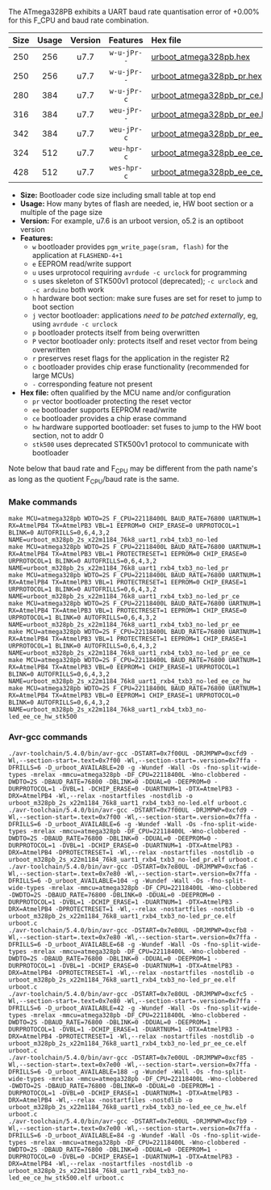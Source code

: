 The ATmega328PB exhibits a UART baud rate quantisation error of +0.00% for this F_CPU and baud rate combination.

|Size|Usage|Version|Features|Hex file|
|:-:|:-:|:-:|:-:|:--|
|250|256|u7.7|`w-u-jPr--`|[urboot_atmega328pb.hex](https://raw.githubusercontent.com/stefanrueger/urboot.hex/main/u7.7/cores/minicore/atmega328pb/watchdog_2_s/external_oscillator/2764800_hz/9600_baud/uart1_rxb4_txb3/no-led/urboot_atmega328pb.hex)|
|250|256|u7.7|`w-u-jPr--`|[urboot_atmega328pb_pr.hex](https://raw.githubusercontent.com/stefanrueger/urboot.hex/main/u7.7/cores/minicore/atmega328pb/watchdog_2_s/external_oscillator/2764800_hz/9600_baud/uart1_rxb4_txb3/no-led/urboot_atmega328pb_pr.hex)|
|280|384|u7.7|`w-u-jPr-c`|[urboot_atmega328pb_pr_ce.hex](https://raw.githubusercontent.com/stefanrueger/urboot.hex/main/u7.7/cores/minicore/atmega328pb/watchdog_2_s/external_oscillator/2764800_hz/9600_baud/uart1_rxb4_txb3/no-led/urboot_atmega328pb_pr_ce.hex)|
|316|384|u7.7|`weu-jPr--`|[urboot_atmega328pb_pr_ee.hex](https://raw.githubusercontent.com/stefanrueger/urboot.hex/main/u7.7/cores/minicore/atmega328pb/watchdog_2_s/external_oscillator/2764800_hz/9600_baud/uart1_rxb4_txb3/no-led/urboot_atmega328pb_pr_ee.hex)|
|342|384|u7.7|`weu-jPr-c`|[urboot_atmega328pb_pr_ee_ce.hex](https://raw.githubusercontent.com/stefanrueger/urboot.hex/main/u7.7/cores/minicore/atmega328pb/watchdog_2_s/external_oscillator/2764800_hz/9600_baud/uart1_rxb4_txb3/no-led/urboot_atmega328pb_pr_ee_ce.hex)|
|324|512|u7.7|`weu-hpr-c`|[urboot_atmega328pb_ee_ce_hw.hex](https://raw.githubusercontent.com/stefanrueger/urboot.hex/main/u7.7/cores/minicore/atmega328pb/watchdog_2_s/external_oscillator/2764800_hz/9600_baud/uart1_rxb4_txb3/no-led/urboot_atmega328pb_ee_ce_hw.hex)|
|428|512|u7.7|`wes-hpr-c`|[urboot_atmega328pb_ee_ce_hw_stk500.hex](https://raw.githubusercontent.com/stefanrueger/urboot.hex/main/u7.7/cores/minicore/atmega328pb/watchdog_2_s/external_oscillator/2764800_hz/9600_baud/uart1_rxb4_txb3/no-led/urboot_atmega328pb_ee_ce_hw_stk500.hex)|

- **Size:** Bootloader code size including small table at top end
- **Usage:** How many bytes of flash are needed, ie, HW boot section or a multiple of the page size
- **Version:** For example, u7.6 is an urboot version, o5.2 is an optiboot version
- **Features:**
  + `w` bootloader provides `pgm_write_page(sram, flash)` for the application at `FLASHEND-4+1`
  + `e` EEPROM read/write support
  + `u` uses urprotocol requiring `avrdude -c urclock` for programming
  + `s` uses skeleton of STK500v1 protocol (deprecated); `-c urclock` and `-c arduino` both work
  + `h` hardware boot section: make sure fuses are set for reset to jump to boot section
  + `j` vector bootloader: applications *need to be patched externally*, eg, using `avrdude -c urclock`
  + `p` bootloader protects itself from being overwritten
  + `P` vector bootloader only: protects itself and reset vector from being overwritten
  + `r` preserves reset flags for the application in the register R2
  + `c` bootloader provides chip erase functionality (recommended for large MCUs)
  + `-` corresponding feature not present
- **Hex file:** often qualified by the MCU name and/or configuration
  + `pr` vector bootloader protecting the reset vector
  + `ee` bootloader supports EEPROM read/write
  + `ce` bootloader provides a chip erase command
  + `hw` hardware supported bootloader: set fuses to jump to the HW boot section, not to addr 0
  + `stk500` uses deprecated STK500v1 protocol to communicate with bootloader


Note below that baud rate and F<sub>CPU</sub> may be different from the path name's as long as the quotient F<sub>CPU</sub>/baud rate is the same.

### Make commands
```
make MCU=atmega328pb WDTO=2S F_CPU=22118400L BAUD_RATE=76800 UARTNUM=1 RX=AtmelPB4 TX=AtmelPB3 VBL=1 EEPROM=0 CHIP_ERASE=0 URPROTOCOL=1 BLINK=0 AUTOFRILLS=0,6,4,3,2 NAME=urboot_m328pb_2s_x22m1184_76k8_uart1_rxb4_txb3_no-led
make MCU=atmega328pb WDTO=2S F_CPU=22118400L BAUD_RATE=76800 UARTNUM=1 RX=AtmelPB4 TX=AtmelPB3 VBL=1 PROTECTRESET=1 EEPROM=0 CHIP_ERASE=0 URPROTOCOL=1 BLINK=0 AUTOFRILLS=0,6,4,3,2 NAME=urboot_m328pb_2s_x22m1184_76k8_uart1_rxb4_txb3_no-led_pr
make MCU=atmega328pb WDTO=2S F_CPU=22118400L BAUD_RATE=76800 UARTNUM=1 RX=AtmelPB4 TX=AtmelPB3 VBL=1 PROTECTRESET=1 EEPROM=0 CHIP_ERASE=1 URPROTOCOL=1 BLINK=0 AUTOFRILLS=0,6,4,3,2 NAME=urboot_m328pb_2s_x22m1184_76k8_uart1_rxb4_txb3_no-led_pr_ce
make MCU=atmega328pb WDTO=2S F_CPU=22118400L BAUD_RATE=76800 UARTNUM=1 RX=AtmelPB4 TX=AtmelPB3 VBL=1 PROTECTRESET=1 EEPROM=1 CHIP_ERASE=0 URPROTOCOL=1 BLINK=0 AUTOFRILLS=0,6,4,3,2 NAME=urboot_m328pb_2s_x22m1184_76k8_uart1_rxb4_txb3_no-led_pr_ee
make MCU=atmega328pb WDTO=2S F_CPU=22118400L BAUD_RATE=76800 UARTNUM=1 RX=AtmelPB4 TX=AtmelPB3 VBL=1 PROTECTRESET=1 EEPROM=1 CHIP_ERASE=1 URPROTOCOL=1 BLINK=0 AUTOFRILLS=0,6,4,3,2 NAME=urboot_m328pb_2s_x22m1184_76k8_uart1_rxb4_txb3_no-led_pr_ee_ce
make MCU=atmega328pb WDTO=2S F_CPU=22118400L BAUD_RATE=76800 UARTNUM=1 RX=AtmelPB4 TX=AtmelPB3 VBL=0 EEPROM=1 CHIP_ERASE=1 URPROTOCOL=1 BLINK=0 AUTOFRILLS=0,6,4,3,2 NAME=urboot_m328pb_2s_x22m1184_76k8_uart1_rxb4_txb3_no-led_ee_ce_hw
make MCU=atmega328pb WDTO=2S F_CPU=22118400L BAUD_RATE=76800 UARTNUM=1 RX=AtmelPB4 TX=AtmelPB3 VBL=0 EEPROM=1 CHIP_ERASE=1 URPROTOCOL=0 BLINK=0 AUTOFRILLS=0,6,4,3,2 NAME=urboot_m328pb_2s_x22m1184_76k8_uart1_rxb4_txb3_no-led_ee_ce_hw_stk500
```

### Avr-gcc commands
```
./avr-toolchain/5.4.0/bin/avr-gcc -DSTART=0x7f00UL -DRJMPWP=0xcfd9 -Wl,--section-start=.text=0x7f00 -Wl,--section-start=.version=0x7ffa -DFRILLS=6 -D_urboot_AVAILABLE=20 -g -Wundef -Wall -Os -fno-split-wide-types -mrelax -mmcu=atmega328pb -DF_CPU=22118400L -Wno-clobbered -DWDTO=2S -DBAUD_RATE=76800 -DBLINK=0 -DDUAL=0 -DEEPROM=0 -DURPROTOCOL=1 -DVBL=1 -DCHIP_ERASE=0 -DUARTNUM=1 -DTX=AtmelPB3 -DRX=AtmelPB4 -Wl,--relax -nostartfiles -nostdlib -o urboot_m328pb_2s_x22m1184_76k8_uart1_rxb4_txb3_no-led.elf urboot.c
./avr-toolchain/5.4.0/bin/avr-gcc -DSTART=0x7f00UL -DRJMPWP=0xcfd9 -Wl,--section-start=.text=0x7f00 -Wl,--section-start=.version=0x7ffa -DFRILLS=6 -D_urboot_AVAILABLE=6 -g -Wundef -Wall -Os -fno-split-wide-types -mrelax -mmcu=atmega328pb -DF_CPU=22118400L -Wno-clobbered -DWDTO=2S -DBAUD_RATE=76800 -DBLINK=0 -DDUAL=0 -DEEPROM=0 -DURPROTOCOL=1 -DVBL=1 -DCHIP_ERASE=0 -DUARTNUM=1 -DTX=AtmelPB3 -DRX=AtmelPB4 -DPROTECTRESET=1 -Wl,--relax -nostartfiles -nostdlib -o urboot_m328pb_2s_x22m1184_76k8_uart1_rxb4_txb3_no-led_pr.elf urboot.c
./avr-toolchain/5.4.0/bin/avr-gcc -DSTART=0x7e80UL -DRJMPWP=0xcfa6 -Wl,--section-start=.text=0x7e80 -Wl,--section-start=.version=0x7ffa -DFRILLS=6 -D_urboot_AVAILABLE=104 -g -Wundef -Wall -Os -fno-split-wide-types -mrelax -mmcu=atmega328pb -DF_CPU=22118400L -Wno-clobbered -DWDTO=2S -DBAUD_RATE=76800 -DBLINK=0 -DDUAL=0 -DEEPROM=0 -DURPROTOCOL=1 -DVBL=1 -DCHIP_ERASE=1 -DUARTNUM=1 -DTX=AtmelPB3 -DRX=AtmelPB4 -DPROTECTRESET=1 -Wl,--relax -nostartfiles -nostdlib -o urboot_m328pb_2s_x22m1184_76k8_uart1_rxb4_txb3_no-led_pr_ce.elf urboot.c
./avr-toolchain/5.4.0/bin/avr-gcc -DSTART=0x7e80UL -DRJMPWP=0xcfb8 -Wl,--section-start=.text=0x7e80 -Wl,--section-start=.version=0x7ffa -DFRILLS=6 -D_urboot_AVAILABLE=68 -g -Wundef -Wall -Os -fno-split-wide-types -mrelax -mmcu=atmega328pb -DF_CPU=22118400L -Wno-clobbered -DWDTO=2S -DBAUD_RATE=76800 -DBLINK=0 -DDUAL=0 -DEEPROM=1 -DURPROTOCOL=1 -DVBL=1 -DCHIP_ERASE=0 -DUARTNUM=1 -DTX=AtmelPB3 -DRX=AtmelPB4 -DPROTECTRESET=1 -Wl,--relax -nostartfiles -nostdlib -o urboot_m328pb_2s_x22m1184_76k8_uart1_rxb4_txb3_no-led_pr_ee.elf urboot.c
./avr-toolchain/5.4.0/bin/avr-gcc -DSTART=0x7e80UL -DRJMPWP=0xcfc5 -Wl,--section-start=.text=0x7e80 -Wl,--section-start=.version=0x7ffa -DFRILLS=6 -D_urboot_AVAILABLE=42 -g -Wundef -Wall -Os -fno-split-wide-types -mrelax -mmcu=atmega328pb -DF_CPU=22118400L -Wno-clobbered -DWDTO=2S -DBAUD_RATE=76800 -DBLINK=0 -DDUAL=0 -DEEPROM=1 -DURPROTOCOL=1 -DVBL=1 -DCHIP_ERASE=1 -DUARTNUM=1 -DTX=AtmelPB3 -DRX=AtmelPB4 -DPROTECTRESET=1 -Wl,--relax -nostartfiles -nostdlib -o urboot_m328pb_2s_x22m1184_76k8_uart1_rxb4_txb3_no-led_pr_ee_ce.elf urboot.c
./avr-toolchain/5.4.0/bin/avr-gcc -DSTART=0x7e00UL -DRJMPWP=0xcf85 -Wl,--section-start=.text=0x7e00 -Wl,--section-start=.version=0x7ffa -DFRILLS=6 -D_urboot_AVAILABLE=188 -g -Wundef -Wall -Os -fno-split-wide-types -mrelax -mmcu=atmega328pb -DF_CPU=22118400L -Wno-clobbered -DWDTO=2S -DBAUD_RATE=76800 -DBLINK=0 -DDUAL=0 -DEEPROM=1 -DURPROTOCOL=1 -DVBL=0 -DCHIP_ERASE=1 -DUARTNUM=1 -DTX=AtmelPB3 -DRX=AtmelPB4 -Wl,--relax -nostartfiles -nostdlib -o urboot_m328pb_2s_x22m1184_76k8_uart1_rxb4_txb3_no-led_ee_ce_hw.elf urboot.c
./avr-toolchain/5.4.0/bin/avr-gcc -DSTART=0x7e00UL -DRJMPWP=0xcfb9 -Wl,--section-start=.text=0x7e00 -Wl,--section-start=.version=0x7ffa -DFRILLS=6 -D_urboot_AVAILABLE=84 -g -Wundef -Wall -Os -fno-split-wide-types -mrelax -mmcu=atmega328pb -DF_CPU=22118400L -Wno-clobbered -DWDTO=2S -DBAUD_RATE=76800 -DBLINK=0 -DDUAL=0 -DEEPROM=1 -DURPROTOCOL=0 -DVBL=0 -DCHIP_ERASE=1 -DUARTNUM=1 -DTX=AtmelPB3 -DRX=AtmelPB4 -Wl,--relax -nostartfiles -nostdlib -o urboot_m328pb_2s_x22m1184_76k8_uart1_rxb4_txb3_no-led_ee_ce_hw_stk500.elf urboot.c
```

